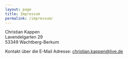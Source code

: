 ```yaml
---
layout: page
title: Impressum
permalink: /impressum/
---
```


Christian Kappen  
Lavendelgarten 29  
53349 Wachtberg-Berkum  

Kontakt über die E-Mail Adresse: christian.kappen@live.de
